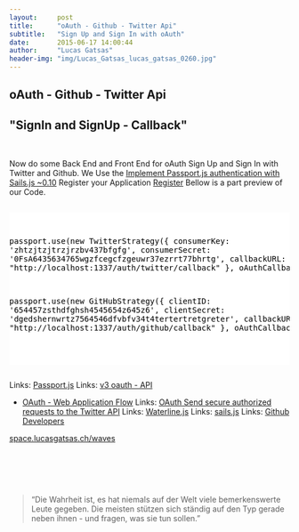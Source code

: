 ```yaml
---
layout:     post
title:      "oAuth - Github - Twitter Api"
subtitle:   "Sign Up and Sign In with oAuth"
date:       2015-06-17 14:00:44
author:     "Lucas Gatsas"
header-img: "img/Lucas_Gatsas_lucas_gatsas_0260.jpg"
---
```

<h2 class="section-heading">oAuth - Github - Twitter Api</h2>
<h2 class="section-heading">"SignIn and SignUp - Callback"</h2>

<br>

Now do some Back End and Front End for oAuth Sign Up and Sign In with Twitter and Github. We Use the <a href="http://lucasgatsas.ch/2015/01/17/sails.js/" target="_blank">Implement Passport.js authentication with Sails.js ~0.10</a> Register your Application <a href="https://github.com/settings/developers">Register</a> Bellow is a part preview of our Code. 

<div style="overflow:auto; height=200; width=100%;">
<pre style="color:black;background:white;"><pre>


passport.use(new TwitterStrategy({
    consumerKey: 'zhtzjtzjtrzjrzbv437bfgfg',
    consumerSecret: '0FsA6435634765wgzfcegcfzgeuwr37ezrrt77bhrtg',
    callbackURL: "http://localhost:1337/auth/twitter/callback"
  },
  oAuthCallback
));

passport.use(new GitHubStrategy({
    clientID: '654457zsthdfghsh4545654z645z6',
    clientSecret: 'dgedshernwrtz7564546dfvbfv34t4tertertretgreter',
    callbackURL: "http://localhost:1337/auth/github/callback"
  },
  oAuthCallback
));


</pre></pre></div>



Links: <a href="http://passportjs.org/" target="_blank">Passport.js</a>
Links: <a href="https://developer.github.com/v3/oauth/" target="_blank">v3 oauth - API
 - OAuth - Web Application Flow</a>
Links: <a href="https://dev.twitter.com/oauth" target="_blank">OAuth
Send secure authorized requests to the Twitter API</a>
Links: <a href="https://github.com/balderdashy/waterline" target="_blank">Waterline.js</a>
Links: <a href="http://sailsjs.org/#!/" target="_blank">sails.js</a>
Links: <a href="https://github.com/settings/developers">Github Developers</a>



<a href="http://space.lucasgatsas.ch/waves" target="_blank">space.lucasgatsas.ch/waves</a>

<br><br>






<br>
<blockquote>
“Die Wahrheit ist, es hat niemals auf der Welt viele bemerkenswerte Leute gegeben. Die meisten stützen sich ständig auf den Typ gerade neben ihnen - und fragen, was sie tun sollen.” 
</blockquote>

